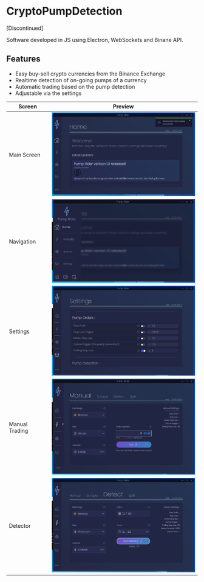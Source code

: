 # CryptoPumpDetection
[Discontinued] 

Software developed in JS using Electron, WebSockets and Binane API.

## Features
- Easy buy-sell crypto currencies from the Binance Exchange
- Realtime detection of on-going pumps of a currency
- Automatic trading based on the pump detection
- Adjustable via the settings

| Screen     | Preview |
| ---      | ---       |
| Main Screen | <img src="https://github.com/MrAlvaroRamirez/CryptoPumpDetection/blob/main/preview/main.PNG" width=420 />|
| Navigation| <img src="https://github.com/MrAlvaroRamirez/CryptoPumpDetection/blob/main/preview/navigation.PNG" width=420 />|
| Settings | <img src="https://github.com/MrAlvaroRamirez/CryptoPumpDetection/blob/main/preview/settings.PNG" width=420/>|
| Manual Trading | <img src="https://github.com/MrAlvaroRamirez/CryptoPumpDetection/blob/main/preview/manual.PNG" width=420/>|
| Detector | <img src="https://github.com/MrAlvaroRamirez/CryptoPumpDetection/blob/main/preview/detection.PNG" width=420/>|

